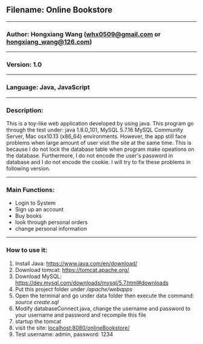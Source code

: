 ## Filename: Online Bookstore
---
### Author: Hongxiang Wang (whx0509@gmail.com or hongxiang_wang@126.com)
---
### Version: 1.0
---
### Language: Java, JavaScript
---
### Description:

This is a toy-like web application developed by using java. This program go
through the test under: java 1.8.0_101, MySQL 5.7.16 MySQL Community Server,
Mac osx10.13 (x86_64) environments. However, the app still face problems
when large amount of user visit the site at the same time. This is because I do 
not lock the database table when program make opeations on the database. 
Furthermore, I do not encode the user's password in database and I do not encode 
the cookie. I will try to fix these problems in following version.

---

### Main Functions:
+ Login to System
+ Sign up an account
+ Buy books
+ look through personal orders
+ change personal information
---

### How to use it:
1. Install Java: <https://www.java.com/en/download/>
2. Download tomcat: <https://tomcat.apache.org/>
3. Download MySQL: <https://dev.mysql.com/downloads/mysql/5.7.html#downloads>
4. Put this project folder under */apache/webapps*
5. Open the terminal and go under data folder then execute the command:
*source create.sql*
6. Modify databaseConnect.java, change the username and password to your username
and password and recompile this file
7. startup the tomcat
8. visit the site: <localhost:8080/onlineBookstore/>
9. Test username: admin, password: 1234